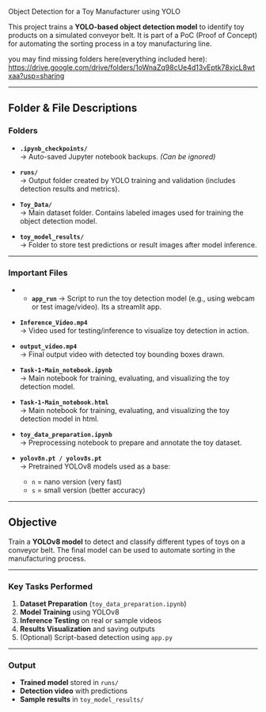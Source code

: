  Object Detection for a Toy Manufacturer using YOLO

This project trains a **YOLO-based object detection model** to identify toy products on a simulated conveyor belt. It is part of a PoC (Proof of Concept) for automating the sorting process in a toy manufacturing line.

you may find missing folders here(everything included here): https://drive.google.com/drive/folders/1oWnaZq98cUe4d13vEptk78xjcL8wtxaa?usp=sharing

---

## Folder & File Descriptions

### Folders

- **`.ipynb_checkpoints/`**  
  → Auto-saved Jupyter notebook backups. *(Can be ignored)*

- **`runs/`**  
  → Output folder created by YOLO training and validation (includes detection results and metrics).

- **`Toy_Data/`**  
  → Main dataset folder. Contains labeled images used for training the object detection model.

- **`toy_model_results/`**  
  → Folder to store test predictions or result images after model inference.

---

### Important Files

- - **`app_run`** 
  → Script to run the toy detection model (e.g., using webcam or test image/video). Its a streamlit app.

- **`Inference_Video.mp4`**  
  → Video used for testing/inference to visualize toy detection in action.

- **`output_video.mp4`**  
  → Final output video with detected toy bounding boxes drawn.

- **`Task-1-Main_notebook.ipynb`**  
  → Main notebook for training, evaluating, and visualizing the toy detection model.

- **`Task-1-Main_notebook.html`**  
  → Main notebook for training, evaluating, and visualizing the toy detection model in html.

- **`toy_data_preparation.ipynb`**  
  → Preprocessing notebook to prepare and annotate the toy dataset.

- **`yolov8n.pt / yolov8s.pt`**  
  → Pretrained YOLOv8 models used as a base:
  - `n` = nano version (very fast)
  - `s` = small version (better accuracy)

---

##  Objective

Train a **YOLOv8 model** to detect and classify different types of toys on a conveyor belt. The final model can be used to automate sorting in the manufacturing process.

---

### Key Tasks Performed

1. **Dataset Preparation** (`toy_data_preparation.ipynb`)
2. **Model Training** using YOLOv8
3. **Inference Testing** on real or sample videos
4. **Results Visualization** and saving outputs
5. (Optional) Script-based detection using `app.py`

---

###  Output

- **Trained model** stored in `runs/`
- **Detection video** with predictions
- **Sample results** in `toy_model_results/`
